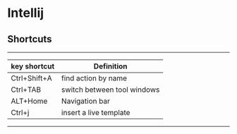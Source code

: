 # Intellij


## Shortcuts

---

key shortcut | Definition 
------- | -------
Ctrl+Shift+A | find action by name
Ctrl+TAB | switch between tool windows
ALT+Home | Navigation bar 
Ctrl+j   | insert a live template

---
